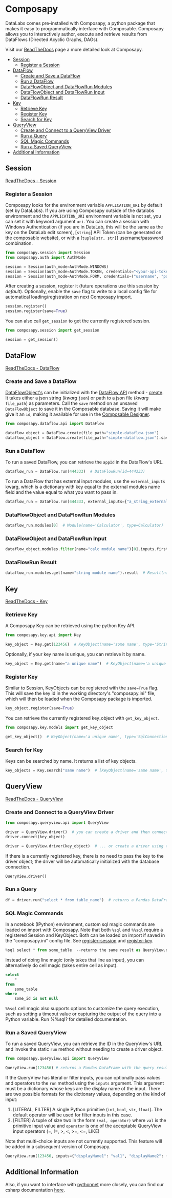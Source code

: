 # Composapy

DataLabs comes pre-installed with Composapy, a python package that makes it easy to
programmatically interface with Composable. Composapy allows you to interactively author, execute
and retrieve results from DataFlows (Directed Acyclic Graphs, DAGs).

Visit our [ReadTheDocs](https://composapy.readthedocs.io/) page a more detailed look at
Composapy.

- [Session](#session)
  - [Register a Session](#register-a-session)
- [DataFlow](#dataflow)
  - [Create and Save a DataFlow](#create-and-save-a-dataflow)
  - [Run a DataFlow](#run-a-dataflow)
  - [DataFlowObject and DataFlowRun Modules](#dataflowobject-and-dataflowrun-modules)
  - [DataFlowObject and DataFlowRun Input](#dataflowobject-and-dataflowrun-input)
  - [DataFlowRun Result](#dataflowrun-result)
- [Key](#key)
  - [Retrieve Key](#retrieve-key)
  - [Register Key](#register-key)
  - [Search for Key](#search-for-key)
- [QueryView](#queryview)
  - [Create and Connect to a QueryView Driver](#create-and-connect-to-a-queryview-driver)
  - [Run a Query](#run-a-query)
  - [SQL Magic Commands](#sql-magic-commands)
  - [Run a Saved QueryView](#run-a-saved-queryview)
- [Additional Information](#additional-information)

## Session

[ReadTheDocs - Session](https://composapy.readthedocs.io/reference/composapy-session.html)

### Register a Session

Composapy looks for the environment variable `APPLICATION_URI` by default (set by DataLabs). If you are using Composapy outside of the datalabs environment and the `APPLICATION_URI`
environment variable is not set, you can set it with keyword argument `uri`. You can create a session with Windows Authentication (if you are in DataLab, this will be the same as the 
key on the DataLab edit screen), [`string`] API Token (can be generated on the composable website), or with a [`tuple[str, str]`] username/password combination.

```python pycharm={"name": "#%%\n"}
from composapy.session import Session
from composapy.auth import AuthMode

session = Session(auth_mode=AuthMode.WINDOWS)
session = Session(auth_mode=AuthMode.TOKEN, credentials="<your-api-token-here>", uri="http://localhost/CompAnalytics/")
session = Session(auth_mode=AuthMode.FORM, credentials=("username", "password"))
```

After creating a session, register it (future operations use this session by _default_). Optionally, enable the `save` flag to write to a local config file for automatical loading/registration on next Composapy import.

```python
session.register()
session.register(save=True)
```

You can also call `get_session` to get the currently registered session.

```python
from composapy.session import get_session

session = get_session()
```

## DataFlow

[ReadTheDocs - DataFlow](https://composapy.readthedocs.io/reference/composapy-dataflow/index.html)

### Create and Save a DataFlow

[DataFlowObject's](#dataflowobject) can be initialized with the [DataFlow API](#dataflow) method - [create](#create). It takes either a json string (_kwarg_ `json`) or path to a json file (_kwarg_ `file_path`) as parameters. Call the `save` method on an unsaved `DataFlowObject` to save it in the Composable database. Saving it will make give it an `id`, making it available for use in the [Composable Designer](https://github.com/ComposableAnalytics/Docs/blob/master/docs/DataFlows/02.Composable-Designer.md).

```python pycharm={"name": "#%%\n"}
from composapy.dataflow.api import DataFlow

dataflow_object = DataFlow.create(file_path="simple-dataflow.json")         # DataFlowObject(id=None)
dataflow_object = DataFlow.create(file_path="simple-dataflow.json").save()  # DataFlowObject(id=123456)
```

### Run a DataFlow

To run a saved DataFlow, you can retrieve the `appId` in the DataFlow's URL.

```python pycharm={"name": "#%%\n"}
dataflow_run = DataFlow.run(444333)  # DataFlowRun(id=444333)
```

To run a DataFlow that has external input modules, use the `external_inputs` kwarg, which is a dictionary with key equal to the external modules name field and the value equal to what you want to pass in.

```python pycharm={"name": "#%%\n"}
dataflow_run = DataFlow.run(444333, external_inputs={"a_string_external_input": "foo string"})  # DataFlowRun(id=444333)
```

### DataFlowObject and DataFlowRun Modules

```python pycharm={"name": "#%%\n"}
dataflow_run.modules[0]  # Module(name='Calculator', type=Calculator)
```

### DataFlowObject and DataFlowRun Input

```python pycharm={"name": "#%%\n"}
dataflow_object.modules.filter(name="calc module name")[0].inputs.first()  # Input(name=Param1, type=Double, value=1.0)
```

### DataFlowRun Result

```python pycharm={"name": "#%%\n"}
dataflow_run.modules.get(name="string module name").result  # Result(name='foo name', type=String, value='foo value')
```

## Key

[ReadTheDocs - Key](https://composapy.readthedocs.io/reference/composapy-key/index.html)

### Retrieve Key


A Composapy Key can be retrieved using the python Key API.

```python
from composapy.key.api import Key

key_object = Key.get(123456)  # KeyObject(name='some name', type='StringConnectionSettings')
```

Optionally, if your key name is unique, you can retrieve it by name.

```python
key_object = Key.get(name="a unique name")  # KeyObject(name='a unique name', type='SqlConnectionSettings')
```

### Register Key


Similar to Session, KeyObjects can be registered with the `save=True` flag. This will save the key id in the working directory's "composapy.ini" file, which will then be loaded when the Composapy package is imported.

```python
key_object.register(save=True)
```

You can retrieve the currently registered key_object with `get_key_object`.

```python
from composapy.key.models import get_key_object

get_key_object()  # KeyObject(name='a unique name', type='SqlConnectionSettings')
```

### Search for Key

Keys can be searched by name. It returns a list of key objects.

```python
key_objects = Key.search("same name")  # [KeyObject(name='same name', type='SqlConnectionSettings'), KeyObject(name='same name', type='StringConnectionSettings')]
```

## QueryView

[ReadTheDocs - QueryView](https://composapy.readthedocs.io/reference/composapy-queryview/index.html)

### Create and Connect to a QueryView Driver

```python
from composapy.queryview.api import QueryView

driver = QueryView.driver()  # you can create a driver and then connect with a key...
driver.connect(key_object)

driver = QueryView.driver(key_object)  # ... or create a driver using the key as an argument
```

If there is a currently registered key, there is no need to pass the key to the driver object; the driver will be automatically initialized with the database connection.

```python
QueryView.driver()
```

### Run a Query

```python
df = driver.run("select * from table_name")  # returns a Pandas DataFrame of your query
```

### SQL Magic Commands


In a notebook (IPython) environment, custom sql magic commands are loaded on import with Composapy. Note that both `%sql` and `%%sql` require a registered Session and KeyObject. Both can be loaded on import if saved in the "composapy.ini" config file. See [register-session](#register-a-session) and [register-key](#register-key).

```python vscode={"languageId": "sql"}
%sql select * from some_table  --returns the same result as QueryView.driver("select * from some_table")
```

Instead of doing line magic (only takes that line as input), you can alternatively do cell magic (takes entire cell as input).

```sql vscode={"languageId": "sql"}
select
    *
from
    some_table
where
    some_id is not null
```

`%%sql` cell magic also supports options to customize the query execution, such as setting a timeout value or capturing the output of the query into a Python variable. Run %%sql? for detailed documentation.


### Run a Saved QueryView

To run a saved QueryView, you can retrieve the ID in the QueryView's URL and invoke the static `run` method without needing to create a driver object.

```python
from composapy.queryview.api import QueryView

QueryView.run(123456) # returns a Pandas DataFrame with the query results
```

If the QueryView has literal or filter inputs, you can optionally pass values and operators to the `run` method using the `inputs` argument. This argument must be a dictionary whose keys are the display name of the input. There are two possible formats for the dictionary values, depending on the kind of input:

1. [LITERAL, FILTER] A single Python primitive (`int`, `bool`, `str`, `float`). The default operator will be used for filter inputs in this case.
2. [FILTER] A tuple of size two in the form `(val, operator)` where `val` is the primitive input value and `operator` is one of the acceptable QueryView input operators (=, !=, >, <, >=, <=, LIKE)

Note that multi-choice inputs are not currently supported. This feature will be added in a subsequent version of Composapy.

```python
QueryView.run(123456, inputs={"displayName1": "val1", "displayName2": (100, "!=")})
```

## Additional Information

Also, if you want to interface with <a href="https://github.com/pythonnet/pythonnet" target="_blank">pythonnet</a> more closely, you can find our csharp documentation <a href="https://dev.composable.ai/api/CompAnalytics.Contracts.html" target="_blank">here</a>.
